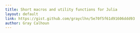 ```yaml
---
title: Short macros and utility functions for Julia
layout: default
link: https://gist.github.com/grayclhn/5e70f5f61d91606ddd93
author: Gray Calhoun
---
```

